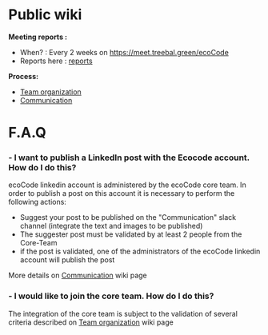 # Public wiki

**Meeting reports :**

* When? : Every 2 weeks on https://meet.treebal.green/ecoCode
* Reports here : [reports](meeting-reports/reports.md)

**Process:**

* [Team organization](process/team-organization.md)
* [Communication](process/communication.md)

# F.A.Q

### - I want to publish a LinkedIn post with the Ecocode account. How do I do this? 

ecoCode linkedin account is administered by the ecoCode core team.
In order to publish a post on this account it is necessary to perform the following actions: 
- Suggest your post to be published on the "Communication" slack channel
(integrate the text and images to be published)
- The suggester post must be validated by at least 2 people from the Core-Team
- if the post is validated, one of the administrators of the ecoCode linkedin account will publish the post

More details on [Communication](process/communication.md) wiki page

### - I would like to join the core team. How do I do this?

The integration of the core team is subject to the validation of several criteria described on [Team organization](process/team-organization.md) wiki page